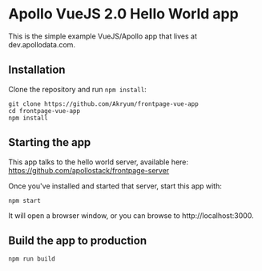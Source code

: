 # Apollo VueJS 2.0 Hello World app

This is the simple example VueJS/Apollo app that lives at dev.apollodata.com.

## Installation

Clone the repository and run `npm install`:

```
git clone https://github.com/Akryum/frontpage-vue-app
cd frontpage-vue-app
npm install
```


## Starting the app

This app talks to the hello world server, available here: https://github.com/apollostack/frontpage-server

Once you've installed and started that server, start this app with:

```
npm start
```

It will open a browser window, or you can browse to http://localhost:3000.


## Build the app to production

```
npm run build
```
